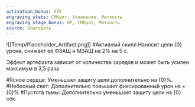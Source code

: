 ```yaml
---
activation_bonus: АТК
engraving_stats: СМКрит, Уклонение, Меткость
engraving_stage_bonus: HP, СМКрит, Меткость
source: Благодать
---
```

![[Temp/Placeholder_Artifact.png]]
#Активный скилл
Наносит цели {0} урона, снижает её ФЗАЩ и МЗАЩ на 2% на 5 с.

Эффект артефакта зависит от количества зарядов и может быть усилен максимум в 3,5 раза

#Ясное сердце: 
Уменьшает защиту цели дополнительно на {0}%.
#Небесный свет: 
Дополнительно повышает фиксированный урон на +{0}%
#Пустота тьмы: 
Дополнительно уменьшает защиту цели на {0} сек.
